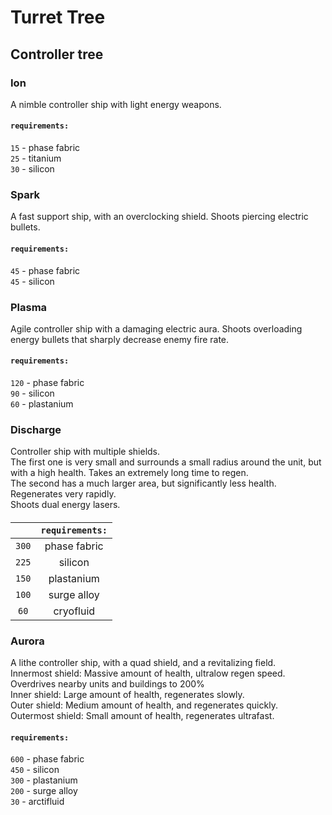 # Turret Tree

## Controller tree

### Ion
A nimble controller ship with light energy weapons.

#### `requirements:` 
`15` - phase fabric  
`25` - titanium  
`30` - silicon

### Spark
A fast support ship, with an overclocking shield. Shoots piercing electric bullets.

#### `requirements:`
`45` - phase fabric  
`45` - silicon

### Plasma
Agile controller ship with a damaging electric aura. Shoots overloading energy bullets that sharply decrease enemy fire rate.

#### `requirements:`
`120` - phase fabric  
`90` - silicon  
`60` - plastanium

### Discharge
Controller ship with multiple shields.  
The first one is very small and surrounds a small radius around the unit, but with a high health. Takes an extremely long time to regen.  
The second has a much larger area, but significantly less health. Regenerates very rapidly.  
Shoots dual energy lasers.

####
||`requirements:`| 
|:-----:|:-----:|
`300`|phase fabric  
`225`|silicon  
`150`|plastanium  
`100`|surge alloy  
`60`|cryofluid

### Aurora
A lithe controller ship, with a quad shield, and a revitalizing field.  
Innermost shield: Massive amount of health, ultralow regen speed. Overdrives nearby units and buildings to 200%  
Inner shield: Large amount of health, regenerates slowly.  
Outer shield: Medium amount of health, and regenerates quickly.  
Outermost shield: Small amount of health, regenerates ultrafast.

#### `requirements:` 
`600` - phase fabric  
`450` - silicon  
`300` - plastanium  
`200` - surge alloy  
`30` - arctifluid